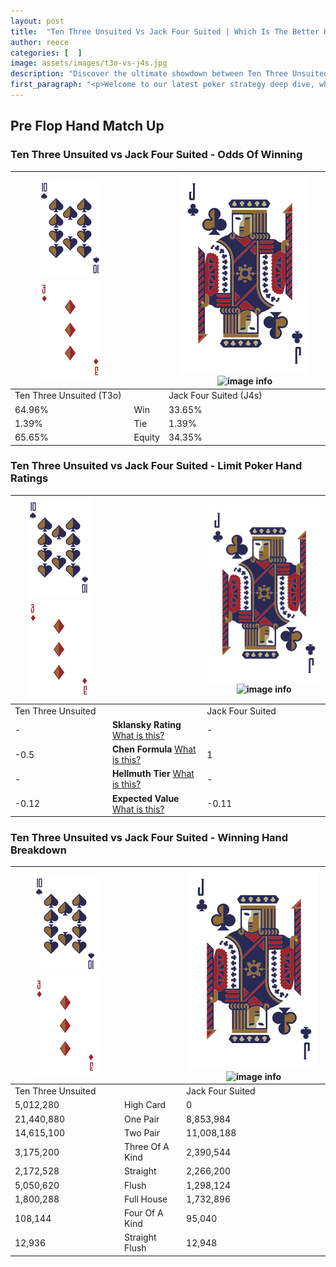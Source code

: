 ```yaml
---
layout: post
title:  "Ten Three Unsuited Vs Jack Four Suited | Which Is The Better Hand In Poker? A Complete Guide"
author: reece
categories: [  ]
image: assets/images/t3o-vs-j4s.jpg
description: "Discover the ultimate showdown between Ten Three Unsuited and Jack Four Suited in poker! Uncover the odds, strategies, and scenarios where one hand triumphs over the other. Get ready to up your poker game with this thrilling analysis."
first_paragraph: "<p>Welcome to our latest poker strategy deep dive, where we're pitting two distinct hands against each other in a high-stakes showdown: Ten Three Unsuited vs Jack Four Suited.</p><p>In the dynamic world of poker, every decision counts, and knowing which hand holds the upper hand is key to your success at the table.</p><p>In this article, we'll dissect these two hands, explore the scenarios where one dominates the other, and equip you with the knowledge to make strategic choices that can tip the odds in your favor.</p><p>Get ready to unravel the intriguing dynamics of these poker hands and elevate your game to new heights.</p>"
---
```




[comment]: # (sp0)

## Pre Flop Hand Match Up

<div class="table hand-ratings" markdown="1"> 



### Ten Three Unsuited vs Jack Four Suited - Odds Of Winning


    
| ![image info](assets/images/hand1/T.png) ![image info](assets/images/hand1/3o.png) |  | ![image info](assets/images/hand2/J.png) ![image info](assets/images/hand2/4s.png) |
| -------- | -------- | -------- |
| Ten Three Unsuited (T3o) |  | Jack Four Suited (J4s) |
| 64.96% | Win | 33.65% |
| 1.39% | Tie | 1.39% |
| 65.65% | Equity | 34.35% |




[comment]: # (sp1)



### Ten Three Unsuited vs Jack Four Suited - Limit Poker Hand Ratings


    
| ![image info](assets/images/hand1/T.png) ![image info](assets/images/hand1/3o.png) |  | ![image info](assets/images/hand2/J.png) ![image info](assets/images/hand2/4s.png) |
| -------- | -------- | -------- |
| Ten Three Unsuited |  | Jack Four Suited |
| - | **Sklansky Rating** [What is this?](/sklansky-rating-explained) | - |
| -0.5 | **Chen Formula** [What is this?](/chen-formula-explained) | 1 |
| - | **Hellmuth Tier** [What is this?](/Hellmuth-tier-explained) | - |
| -0.12 | **Expected Value** [What is this?](/expected-value-explained) | -0.11 |




[comment]: # (sp2)



### Ten Three Unsuited vs Jack Four Suited - Winning Hand Breakdown


    
| ![image info](assets/images/hand1/T.png) ![image info](assets/images/hand1/3o.png) |  | ![image info](assets/images/hand2/J.png) ![image info](assets/images/hand2/4s.png) |
| -------- | -------- | -------- |
| Ten Three Unsuited |  | Jack Four Suited |
| 5,012,280 | High Card | 0 |
| 21,440,880 | One Pair | 8,853,984 |
| 14,615,100 | Two Pair | 11,008,188 |
| 3,175,200 | Three Of A Kind | 2,390,544 |
| 2,172,528 | Straight | 2,266,200 |
| 5,050,620 | Flush | 1,298,124 |
| 1,800,288 | Full House | 1,732,896 |
| 108,144 | Four Of A Kind | 95,040 |
| 12,936 | Straight Flush | 12,948 |




[comment]: # (sp3)



</div>

[comment]: # (sp4)



[comment]: # (sp5)

